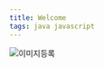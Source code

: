 ```yaml
---
title: Welcome
tags: java javascript
---
```


![이미지등록](/assets/images/favicon-16x16.png)

```java



```

